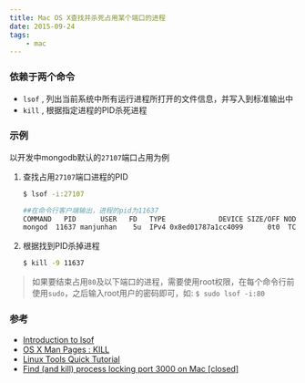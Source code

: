 ```yaml
---
title: Mac OS X查找并杀死占用某个端口的进程
date: 2015-09-24
tags:
    - mac
---
```



### 依赖于两个命令

+ `lsof` , 列出当前系统中所有运行进程所打开的文件信息，并写入到标准输出中
+ `kill` , 根据指定进程的PID杀死进程

### 示例

以开发中mongodb默认的`27107`端口占用为例 

1. 查找占用`27107`端口进程的PID
    ```sh
    $ lsof -i:27107

    ##在命令行客户端输出，进程的pid为11637
    COMMAND   PID      USER   FD   TYPE             DEVICE SIZE/OFF NODE NAME
    mongod  11637 manjunhan    5u  IPv4 0x8ed01787a1cc4099      0t0  TCP *:27107 (LISTEN)
	```
2. 根据找到PID杀掉进程
    ```sh
    $ kill -9 11637
    ```

> 如果要结束占用`80`及以下端口的进程，需要使用root权限，在每个命令行前使用`sudo`，之后输入root用户的密码即可，如:
> `$ sudo lsof -i:80`

### 参考

+ [Introduction to lsof](http://www.akadia.com/services/lsof_intro.html)
+ [OS X Man Pages : KILL](https://developer.apple.com/library/prerelease/mac/documentation/Darwin/Reference/ManPages/man1/kill.1.html)
+ [Linux Tools Quick Tutorial](http://linuxtools-rst.readthedocs.org/zh_CN/latest/tool/lsof.html)
+ [Find (and kill) process locking port 3000 on Mac [closed]](http://stackoverflow.com/questions/3855127/find-and-kill-process-locking-port-3000-on-mac)